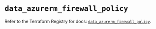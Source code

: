 # `data_azurerm_firewall_policy`

Refer to the Terraform Registry for docs: [`data_azurerm_firewall_policy`](https://registry.terraform.io/providers/hashicorp/azurerm/3.93.0/docs/data-sources/firewall_policy).
